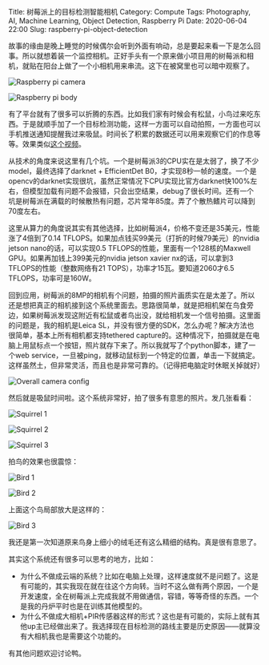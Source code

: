Title: 树莓派上的目标检测智能相机
Category: Compute
Tags: Photography, AI, Machine Learning, Object Detection, Raspberry Pi
Date: 2020-06-04 22:00
Slug: raspberry-pi-object-detection

故事的缘由是晚上睡觉的时候偶尔会听到外面有响动，总是要起来看一下是怎么回事。所以就想着装一个监控相机。正好手头有一个原来做小项目用的树莓派和相机，就贴在阳台上做了一个小相机用来串流。这下在被窝里也可以暗中观察了。

![Raspberry pi camera](images/rpi-od-gears-3.jpg)

![Raspberry pi body](images/rpi-od-gears-2.jpg)

有了平台就有了很多可以折腾的东西。比如我们家有时候会有松鼠，小鸟过来吃东西。于是就顺手加了一个目标检测功能，这样一方面可以自动拍照，一方面也可以手机推送通知提醒我过来吸鼠。时间长了积累的数据还可以用来观察它们的作息等等。效果类似[这个视频](https://www.bilibili.com/video/BV1Af4y1m7hR/)。

从技术的角度来说这里有几个坑。一个是树莓派3的CPU实在是太弱了，换了不少model，最终选择了darknet + EfficientDet B0，才实现8秒一帧的速度。一个是opencv的darknet实现很坑，虽然正常情况下CPU实现比官方darknet快100%左右，但模型加载有问题不会报错，只会出空结果，debug了很长时间。还有一个坑是树莓派在满载的时候散热有问题，芯片常年85度。弄了个散热鳍片可以降到70度左右。

这里从算力的角度说其实有其他选择，比如树莓派4，价格不变还是35美元，性能涨了4倍到了0.14 TFLOPS。如果加点钱买99美元（打折的时候79美元）的nvidia jetson nano的话，可以实现0.5 TFLOPS的性能，里面有一个128核的Maxwell GPU。如果再加钱上399美元的nvidia jetson xavier nx的话，可以拿到3 TFLOPS的性能（整数网络有21 TOPS），功率才15瓦。要知道2060才6.5 TFLOPS，功率可是160W。

回到应用，树莓派的8MP的相机有个问题，拍摄的照片画质实在是太差了。所以还是想把真正的相机接到这个系统里面去。思路很简单，就是把相机架在鸟食旁边，如果树莓派发现这附近有松鼠或者鸟出没，就给相机发一个信号拍摄。这里面的问题是，我的相机是Leica SL，并没有很方便的SDK，怎么办呢？解决方法也很简单，基本上所有相机都支持tethered capture的。这种情况下，拍摄就是在电脑上用鼠标点一个按钮，照片就存下来了。所以我就写了个python脚本，建了一个web service，一旦被ping，就移动鼠标到一个特定的位置，单击一下就搞定。这样虽然土，但非常灵活，而且也是非常可靠的。（记得把电脑定时休眠关掉就好）

![Overall camera config](images/rpi-od-gears-1.jpg)

然后就是吸鼠时间啦。这个系统非常好，拍了很多有意思的照片。发几张看看：

![Squirrel 1](images/rpi-od-squirrel-2.jpg)

![Squirrel 2](images/rpi-od-squirrel-1.jpg)

![Squirrel 3](images/rpi-od-squirrel-3.jpg)

拍鸟的效果也很震惊：

![Bird 1](images/rpi-od-bird-1.jpg)

![Bird 2](images/rpi-od-bird-2.jpg)

上面这个鸟局部放大是这样的：

![Bird 3](images/rpi-od-bird-3.jpg)

我还是第一次知道原来鸟身上细小的绒毛还有这么精细的结构。真是很有意思了。

其实这个系统还有很多可以思考的地方，比如：

* 为什么不做成云端的系统？比如在电脑上处理，这样速度就不是问题了。这是有可能的，其实我现在就在往这个方向转。当时不这么做有两个原因，一个是开发速度，全在树莓派上完成我就不用做通信，容错，等等奇怪的东西。一个是我的丹炉平时也是在训练其他模型的。
* 为什么不做成大相机+PIR传感器这样的形式？这也是有可能的，实际上就有其他up主已经做出来了。我选择现在目标检测的路线主要是历史原因——就算没有大相机我也是需要这个功能的。

有其他问题欢迎讨论鸭。
